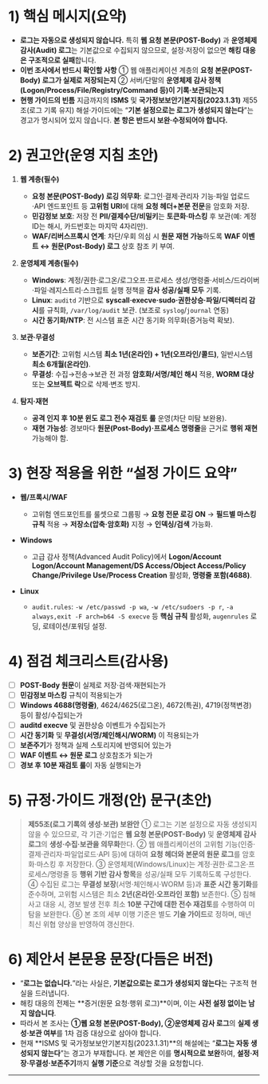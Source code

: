 # 1) 핵심 메시지(요약)

* **로그는 자동으로 생성되지 않습니다.**
  특히 **웹 요청 본문(POST-Body)** 과 **운영체제 감사(Audit) 로그**는 기본값으로 수집되지 않으므로, 설정·저장이 없으면 **해킹 대응은 구조적으로 실패**합니다.
* **이번 조사에서 반드시 확인할 사항**
  ① 웹 애플리케이션 계층의 **요청 본문(POST-Body) 로그가 실제로 저장되는지**
  ② 서버/단말의 **운영체제 감사 정책(Logon/Process/File/Registry/Command 등)이 기록·보관되는지**
* **현행 가이드의 빈틈**
  지금까지의 **ISMS** 및 **국가정보보안기본지침(2023.1.31)** 제55조(로그 기록 유지) 해설·가이드에는 “**기본 설정으로는 로그가 생성되지 않는다**”는 경고가 명시되어 있지 않습니다. **본 항은 반드시 보완·수정되어야 합니다.**

# 2) 권고안(운영 지침 초안)

1. **웹 계층(필수)**

   * **요청 본문(POST-Body) 로깅 의무화**: 로그인·결제·관리자 기능·파일 업로드·API 엔드포인트 등 **고위험 URI**에 대해 **요청 헤더+본문 전문**을 암호화 저장.
   * **민감정보 보호**: 저장 전 **PII/결제수단/비밀키**는 **토큰화·마스킹** 후 보관(예: 계정 ID는 해시, 카드번호는 마지막 4자리만).
   * **WAF/리버스프록시 연계**: 차단/우회 의심 시 **원문 재현 가능**하도록 **WAF 이벤트 ↔ 원문(Post-Body) 로그** 상호 참조 키 부여.

2. **운영체제 계층(필수)**

   * **Windows**: 계정/권한·로그온/로그오프·프로세스 생성/명령줄·서비스/드라이버·파일·레지스트리·스크립트 실행 정책을 **감사 성공/실패 모두** 기록.
   * **Linux**: `auditd` 기반으로 **syscall·execve·sudo·권한상승·파일/디렉터리 감시**를 규칙화, `/var/log/audit` 보관. (보조로 `syslog`/`journal` 연동)
   * **시간 동기화/NTP**: 전 시스템 표준 시간 동기화 의무화(증거능력 확보).

3. **보관·무결성**

   * **보존기간**: 고위험 시스템 **최소 1년(온라인) + 1년(오프라인/콜드)**, 일반시스템 **최소 6개월(온라인)**.
   * **무결성**: 수집→전송→보관 전 과정 **암호화/서명/체인 해시** 적용, **WORM 대상** 또는 **오브젝트 락**으로 삭제·변조 방지.

4. **탐지·재현**

   * **공격 인지 후 10분 윈도 로그 전수 재검토 룰** 운영(차단 미탐 보완용).
   * **재현 가능성**: 경보마다 **원문(Post-Body)·프로세스 명령줄**을 근거로 **행위 재현** 가능해야 함.

# 3) 현장 적용을 위한 “설정 가이드 요약”

* **웹/프록시/WAF**

  * 고위험 엔드포인트를 룰셋으로 그룹핑 → **요청 전문 로깅 ON** → **필드별 마스킹 규칙** 적용 → **저장소(압축·암호화)** 지정 → **인덱싱/검색** 가능화.
* **Windows**

  * 고급 감사 정책(Advanced Audit Policy)에서 **Logon/Account Logon/Account Management/DS Access/Object Access/Policy Change/Privilege Use/Process Creation** 활성화, **명령줄 포함(4688)**.
* **Linux**

  * `audit.rules`: `-w /etc/passwd -p wa`, `-w /etc/sudoers -p r`, `-a always,exit -F arch=b64 -S execve` 등 **핵심 규칙** 활성화, `augenrules` 로딩, 로테이션/포워딩 설정.

# 4) 점검 체크리스트(감사용)

* [ ] **POST-Body 원문**이 실제로 저장·검색·재현되는가
* [ ] **민감정보 마스킹** 규칙이 적용되는가
* [ ] **Windows 4688(명령줄)**, 4624/4625(로그온), 4672(특권), 4719(정책변경) 등이 활성/수집되는가
* [ ] **auditd execve** 및 권한상승 이벤트가 수집되는가
* [ ] **시간 동기화** 및 **무결성(서명/체인해시/WORM)** 이 적용되는가
* [ ] **보존주기**가 정책과 실제 스토리지에 반영되어 있는가
* [ ] **WAF 이벤트 ↔ 원문 로그** 상호참조가 되는가
* [ ] **경보 후 10분 재검토 룰**이 자동 실행되는가

# 5) 규정·가이드 개정(안) 문구(초안)

> **제55조(로그 기록의 생성·보관) 보완안**
> ① 로그는 기본 설정으로 자동 생성되지 않을 수 있으므로, 각 기관·기업은 **웹 요청 본문(POST-Body)** 및 **운영체제 감사 로그**의 **생성·수집·보관을 의무화**한다.
> ② 웹 애플리케이션의 고위험 기능(인증·결제·관리자·파일업로드·API 등)에 대하여 **요청 헤더와 본문의 원문 로그**를 암호화·마스킹 후 저장한다.
> ③ 운영체제(Windows/Linux)는 계정·권한·로그온·프로세스/명령줄 등 **행위 기반 감사 항목**을 성공/실패 모두 기록하도록 구성한다.
> ④ 수집된 로그는 **무결성 보장**(서명·체인해시·WORM 등)과 **표준 시간 동기화**를 준수하며, 고위험 시스템은 최소 **2년(온라인·오프라인 포함)** 보존한다.
> ⑤ 침해사고 대응 시, 경보 발생 전후 최소 **10분 구간에 대한 전수 재검토**를 수행하여 미탐을 보완한다.
> ⑥ 본 조의 세부 이행 기준은 별도 **기술 가이드**로 정하며, 매년 최신 위협 양상을 반영하여 갱신한다.

# 6) 제안서 본문용 문장(다듬은 버전)

* “**로그는 없습니다.**”라는 사실은, **기본값으로는 로그가 생성되지 않는다**는 구조적 현실을 드러냅니다.
* 해킹 대응의 전제는 **증거(원문 요청·행위 로그)**이며, 이는 **사전 설정 없이는 남지 않습니다**.
* 따라서 본 조사는 **①웹 요청 본문(POST-Body), ②운영체제 감사 로그**의 **실제 생성·보관 여부**를 1차 검증 대상으로 삼아야 합니다.
* 현재 **ISMS 및 국가정보보안기본지침(2023.1.31)**의 해설에는 “**로그는 자동 생성되지 않는다**”는 경고가 부재합니다. 본 제안은 이를 **명시적으로 보완**하여, **설정·저장·무결성·보존주기**까지 **실행 기준**으로 격상할 것을 요청합니다.

---
